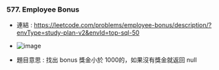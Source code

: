 ### 577. Employee Bonus
* 連結 : https://leetcode.com/problems/employee-bonus/description/?envType=study-plan-v2&envId=top-sql-50
*  ![image](https://github.com/Ricky7737/LeetCodeSQLPractise/assets/58324475/46766fc3-2573-4c8e-a7aa-5ce9dde04635)

* 題目意思 : 找出 bonus 獎金小於 1000的，如果沒有獎金就返回 null 


